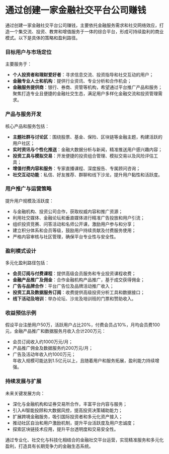 # 通过创建一家金融社交平台公司赚钱
通过创建一家金融社交平台公司赚钱，主要依托金融服务需求和社交网络效应，打造一个集交流、投资、教育和增值服务于一体的综合平台，形成可持续盈利的商业模式。以下是具体的策略和盈利路径。

### 目标用户与市场定位  
主要服务于：  
* **个人投资者和理财爱好者**：寻求信息交流、投资指导和社交互动的用户；  
* **金融专业人士和机构**：提供行业资讯、专业分析和合作机会；  
* **金融服务提供商**：银行、券商、资管等机构，希望通过平台推广产品和服务；  
聚焦打造专业且便捷的金融社交生态，满足用户多样化金融交流和投资管理需求。

### 产品与服务开发  
核心产品和服务包括：  
* **主题社群与讨论区**：围绕股票、基金、保险、区块链等金融主题，构建活跃的用户社区；  
* **实时资讯与个性化推送**：金融大数据分析与新闻，精准推送用户感兴趣内容；  
* **投资工具与模拟交易**：开发便捷的投资组合管理、模拟交易以及风险评估工具；  
* **增值付费内容和服务**：专家直播课程、深度报告、专属顾问咨询；  
* **社交互动功能**：私信、好友推荐、群聊和线下沙龙，提升用户黏性和活跃度。

### 用户推广与运营策略  
提升用户规模及活跃度：  
* 与金融机构、投资公司合作，获取权威内容和推广资源；  
* 利用社交媒体、金融论坛和垂直媒体进行精准广告投放和用户引流；  
* 组织投资竞赛、问答活动和名师公开课，激励用户参与和分享；  
* 建立积分体系和会员等级，鼓励用户持续贡献及付费服务使用；  
* 严格内容审核与社区管理，确保平台专业性与安全性。

### 盈利模式设计  
多元化盈利路径包括：  
* **会员订阅与付费课程**：提供高级会员服务和专业投资课程收费；  
* **金融产品推广及佣金**：合作金融机构产品推广，基于成交获得佣金；  
* **广告与品牌合作**：平台广告位及品牌活动推广收入；  
* **投资工具及数据服务订阅**：收费提供高级投资分析工具和数据接口；  
* **线下活动及培训**：举办论坛、沙龙及培训班的门票和赞助收入。

### 收益预估示例  
假设平台注册用户50万，活跃用户占比20%，付费会员占10%，月均会员费100元，金融产品推广和数据服务月收入合计200万元：  
* 会员订阅收入约1000万元/月；  
* 产品推广佣金及数据服务约200万元/月；  
* 广告及活动年收入约1000万元；  
年收入规模可能达到1.5亿元以上，且随着用户和服务拓展，盈利能力持续增强。

### 持续发展与扩展  
未来关键发展方向：  
* 深化与金融机构和证券交易所合作，丰富平台内容与服务；  
* 引入AI智能投顾和大数据风控，提高投资决策辅助能力；  
* 扩展跨境金融服务，吸引国际投资者和多元化资产接入；  
* 推动社区自治和用户激励机制，提升平台活跃度及用户忠诚度；  
* 探索区块链技术应用，提升平台透明度和交易安全性。

通过专业化、社交化与科技化相结合的金融社交平台运营，实现精准服务和多元化盈利，打造具有长期竞争力的金融生态系统。